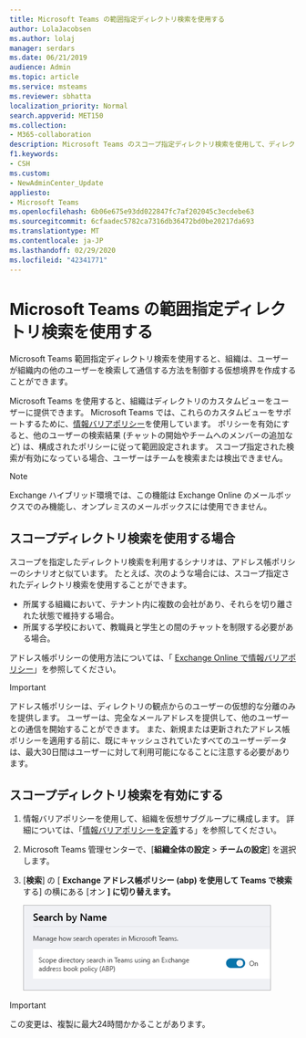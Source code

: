 ```yaml
---
title: Microsoft Teams の範囲指定ディレクトリ検索を使用する
author: LolaJacobsen
ms.author: lolaj
manager: serdars
ms.date: 06/21/2019
audience: Admin
ms.topic: article
ms.service: msteams
ms.reviewer: sbhatta
localization_priority: Normal
search.appverid: MET150
ms.collection:
- M365-collaboration
description: Microsoft Teams のスコープ指定ディレクトリ検索を使用して、ディレクトリのカスタマイズされたビューを提供する方法について説明します。
f1.keywords:
- CSH
ms.custom:
- NewAdminCenter_Update
appliesto:
- Microsoft Teams
ms.openlocfilehash: 6b06e675e93dd022847fc7af202045c3ecdebe63
ms.sourcegitcommit: 6cfaadec5782ca7316db36472bd0be20217da693
ms.translationtype: MT
ms.contentlocale: ja-JP
ms.lasthandoff: 02/29/2020
ms.locfileid: "42341771"
---
```

# <a name="use-microsoft-teams-scoped-directory-search"></a>Microsoft Teams の範囲指定ディレクトリ検索を使用する

Microsoft Teams 範囲指定ディレクトリ検索を使用すると、組織は、ユーザーが組織内の他のユーザーを検索して通信する方法を制御する仮想境界を作成することができます。 

Microsoft Teams を使用すると、組織はディレクトリのカスタムビューをユーザーに提供できます。 Microsoft Teams では、これらのカスタムビューをサポートするために、[情報バリアポリシー](https://docs.microsoft.com/microsoft-365/compliance/information-barriers)を使用しています。 ポリシーを有効にすると、他のユーザーの検索結果 (チャットの開始やチームへのメンバーの追加など) は、構成されたポリシーに従って範囲設定されます。 スコープ指定された検索が有効になっている場合、ユーザーはチームを検索または検出できません。 

> [!NOTE]
> Exchange ハイブリッド環境では、この機能は Exchange Online のメールボックスでのみ機能し、オンプレミスのメールボックスには使用できません。

## <a name="when-should-you-use-scoped-directory-searches"></a>スコープディレクトリ検索を使用する場合

スコープを指定したディレクトリ検索を利用するシナリオは、アドレス帳ポリシーのシナリオと似ています。 たとえば、次のような場合には、スコープ指定されたディレクトリ検索を使用することができます。

- 所属する組織において、テナント内に複数の会社があり、それらを切り離された状態で維持する場合。 
- 所属する学校において、教職員と学生との間のチャットを制限する必要がある場合。 
 
アドレス帳ポリシーの使用方法については、「 [Exchange Online で情報バリアポリシー](https://docs.microsoft.com/microsoft-365/compliance/information-barriers)」を参照してください。

> [!IMPORTANT]
> アドレス帳ポリシーは、ディレクトリの観点からのユーザーの仮想的な分離のみを提供します。 ユーザーは、完全なメールアドレスを提供して、他のユーザーとの通信を開始することができます。 また、新規または更新されたアドレス帳ポリシーを適用する前に、既にキャッシュされていたすべてのユーザーデータは、最大30日間はユーザーに対して利用可能になることに注意する必要があります。

## <a name="turn-on-scoped-directory-search"></a>スコープディレクトリ検索を有効にする

1. 情報バリアポリシーを使用して、組織を仮想サブグループに構成します。 詳細については、「[情報バリアポリシーを定義](https://docs.microsoft.com/microsoft-365/compliance/information-barriers-policies)する」を参照してください。

2. Microsoft Teams 管理センターで、[**組織全体の設定** > **チームの設定**] を選択します。

3. [**検索**] の [ **Exchange アドレス帳ポリシー (abp) を使用して Teams で検索**する] の横にある [オン **] に切り替えます。**

    ![Microsoft Teams 管理センターでのスコープディレクトリ検索](media/teams-scoped-directory-search-image1.png)


> [!IMPORTANT]
> この変更は、複製に最大24時間かかることがあります。
